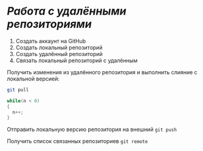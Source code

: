 # ***Работа с удалёнными репозиториями***

1. Создать аккаунт на GitHub
2. Создать локальный репозиторий
3. Создать удалённый репозиторий
4. Связать локальный репозиторий с удалённым

Получить изменения из удалённого репозитория и выполнить слияние с локальной версией:
```bash
git pull
```
```C#
while(n < 0)
{
  n++;
}
```

Отправить локальную версию репозитория на внешний `git push`

Получить список связанных репозиториев `git remote`
